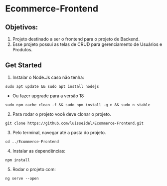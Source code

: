# Ecommerce-Frontend

## Objetivos:
1. Projeto destinado a ser o frontend para o projeto de Backend.
2. Esse projeto possui as telas de CRUD para gerenciamento de Usuários e Produtos.

## Get Started
1. Instalar o Node.Js caso não tenha:
```shell 
sudo apt update && sudo apt install nodejs
```
* Ou fazer upgrade para a versão 18
```shell 
sudo npm cache clean -f && sudo npm install -g n && sudo n stable
```
2. Para rodar o projeto você deve clonar o projeto.
```shell 
git clone https://github.com/luisseidel/Ecommerce-Frontend.git
```
3. Pelo terminal, navegar até a pasta do projeto.
```shell 
cd ../Ecommerce-Frontend
```
4. Instalar as dependências:
```shell 
npm install
```
5. Rodar o projeto com:
```shell 
ng serve --open
```
